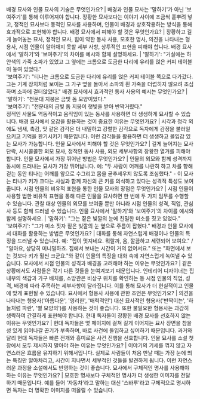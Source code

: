 배경 묘사와 인물 묘사의 기술은 무엇인가요?	| 배경과 인물 묘사는 '말하기'가 아닌 '보여주기'를 통해 이루어져야 합니다. 장황한 묘사보다는 이야기 사이에 조금씩 흩뿌려 넣고, 정적인 묘사보다 동적인 묘사를 사용하며, 인물이 배경과 상호작용하는 방식을 통해 효과적으로 표현해야 합니다.
배경 묘사에서 피해야 할 것은 무엇인가요?	| 장황하고 길게 늘어놓는 묘사, 정적인 묘사, 힘이 약한 동사 사용, 모호한 명사, 의견을 나타내는 형용사, 시점 인물이 알아채지 못할 세부 사항, 상투적인 표현을 피해야 합니다.
배경 묘사에서 '말하기'와 '보여주기'의 차이를 예시와 함께 설명하세요.	| '말하기': "거실에는 하얀색의 가죽 소파가 있었고 그 옆에는 크롬으로 도금한 다리에 유리를 얹은 커피 테이블이 놓여 있었다."<br/>'보여주기': "티나는 크롬으로 도금한 다리에 유리를 얹은 커피 테이블 쪽으로 다가갔다. 그는 기계 장치처럼 보이는 그 가구 옆을 돌아서 소파의 흰 가죽을 더럽히지 않으려 조심하며 소파에 걸터앉았다."
배경 묘사에서 효과적인 동사 사용의 예시는 무엇인가요?	| '말하기': "천문대 지붕은 금빛 돔 모양이었다."<br/>'보여주기': "천문대의 금빛 돔 지붕이 햇빛을 받아 반짝거렸다."<br/>정적인 사물도 역동적이고 움직임이 있는 동사를 사용하면 더 생생하게 묘사할 수 있습니다.
배경 묘사에서 오감을 활용하는 것이 중요한 이유는 무엇인가요?	| 시각과 청각 외에도 냄새, 촉감, 맛 같은 감각은 더 내밀하고 강렬한 감각으로 독자에게 감정을 불러일으키고 기억을 환기시키기 때문입니다. 이런 감각들을 활용하면 더 생생하고 몰입감 있는 묘사가 가능합니다.
인물 묘사에서 피해야 할 것은 무엇인가요?	| 길게 늘어지는 묘사 단락, 시시콜콜한 외모 묘사, 정적인 동사 사용, 외모 세부사항의 장황한 열거를 피해야 합니다.
인물 묘사에서 가장 뛰어난 방법은 무엇인가요?	| 인물의 외모와 함께 성격까지 동시에 드러내는 묘사가 가장 뛰어납니다. 예: "두 사람이 어깨를 나란히 하고 차를 향해 걷는 동안 티나는 어깨를 앞으로 수그리고 몸을 곧추세우지 않도록 조심했다." - 이 묘사는 티나가 키가 크다는 사실과 함께 자신의 큰 키를 의식하고 있다는 성격적 특성도 보여줍니다.
시점 인물의 비유적 표현을 통한 인물 묘사의 장점은 무엇인가요?	| 시점 인물이 사용할 법한 비유적 표현을 통해 다른 인물을 묘사하면 한 번에 두 가지 임무를 수행할 수 있습니다. 관찰 대상 인물의 외모를 보여줄 뿐만 아니라 시점 인물의 성격, 직업, 관심사 등도 함께 드러낼 수 있습니다.
인물 묘사에서 '말하기'와 '보여주기'의 차이를 예시와 함께 설명하세요.	| '말하기': "그는 짙은 빛깔의 눈에 친밀한 미소를 짓고 있었다."<br/>'보여주기': "그가 미소 짓자 짙은 빛깔의 눈 옆으로 주름이 잡혔다."
배경과 인물 묘사에서 대화를 활용하는 방법은 무엇인가요?	| 대화를 통해 자연스럽게 배경이나 인물의 특징을 드러낼 수 있습니다. 예: "집이 멋지네요. 뭐랄까, 음, 깔끔하고 세련되어 보여요." / "알아요, 상당히 미니멀하죠. 집에서 보내는 시간이 거의 없어서요." 또는 "화면에서 보는 것보다 키가 훨씬 크군요."와 같이 인물의 특징을 대화 속에 자연스럽게 녹여낼 수 있습니다.
묘사에서 시점 인물의 성격과 배경을 고려해야 하는 이유는 무엇인가요?	| 같은 상황에서도 사람들은 각기 다른 것들을 눈여겨보기 때문입니다. 인테리어 디자이너는 집 내부의 색감과 가구 배치를, 소방관은 비상구 위치를 확인하는 등 시점 인물의 직업, 성격, 배경에 따라 주목하는 세부사항이 달라집니다. 이를 통해 묘사가 더 현실적이고 인물에 맞게 표현될 수 있습니다.
묘사에서 형용사 사용에 관한 조언은 무엇인가요?	| 의견을 나타내는 형용사('아름다운', '영리한', '매력적인') 대신 묘사적인 형용사('반짝이는', '하늘처럼 파란', '별 모양의')를 사용하는 것이 좋습니다. 또한 불필요한 형용사는 과감히 생략하여 간결하게 표현해야 합니다.
현대 독자들이 장황한 배경 묘사를 선호하지 않는 이유는 무엇인가요?	| 현대 독자들은 몇 페이지에 걸쳐 길게 이어지는 묘사 장면을 참을성 있게 읽어나갈 끈기가 부족하며, 바로 사건에 돌입하고 싶어하기 때문입니다. 과거와 달리 현대 독자들은 빠른 전개와 흥미로운 사건 진행을 선호합니다.
인물 묘사를 소설 첫 장에서 모두 제시하지 말아야 하는 이유는 무엇인가요?	| 이야기의 기세를 꺾지 않고 자연스러운 흐름을 유지하기 위해서입니다. 실제로 사람들이 처음 만날 때는 가장 눈에 띄는 특징만 알아차리고, 시간이 지나면서 세부적인 것들을 발견하게 됩니다. 이런 자연스러운 과정을 소설에서도 반영하는 것이 좋습니다.
묘사에서 구체적인 명사를 사용해야 하는 이유는 무엇인가요?	| 모호한 명사보다 구체적인 명사가 더 생생한 이미지를 전달하기 때문입니다. 예를 들어 '자동차'라고 말하는 대신 '스바루'라고 구체적으로 명시하면 독자는 더 명확한 이미지를 떠올릴 수 있습니다.